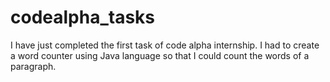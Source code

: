 # codealpha_tasks
I have just completed the first task of code alpha internship. I had to create a word counter using Java language so that I could count the words of a paragraph. 
